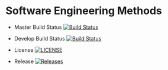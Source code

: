 # Software Engineering Methods

- Master Build Status [![Build Status](https://travis-ci.org/satnaing/sem.svg?branch=master)](https://travis-ci.org/satnaing/sem)
- Develop Build Status [![Build Status](https://travis-ci.org/satnaing/sem.svg?branch=develop)](https://travis-ci.org/satnaing/sem)

- License [![LICENSE](https://img.shields.io/github/license/satnaing/sem.svg?style=flat-square)](https://github.com/satnaing/sem/blob/master/LICENSE)

- Release [![Releases](https://img.shields.io/github/release/satnaing/sem/all.svg?style=flat-square)](https://github.com/satnaing/sem/releases)
